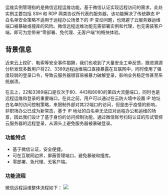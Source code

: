 
运维实例管理指的是微信远程运维功能，基于微信认证实现远程访问的需求，此处实例主要包括 SSH 和 RDP 两类协议所代表的服务器。该功能解决了传统静态 IP 白名单安全策略不适用于远程办公场景下的 IP 变动问题，也规避了云服务器运维端口被暴破或撞库的风险。微信远程运维功能无需部署实例和代理，也无需装客户端，即可为您带来“零部署、免代理、无客户端”的畅快体验。

## 背景信息
近来云上挖矿、勒索等安全事件猖獗，我们也收到了大量安全工单反馈，跟进溯源分析发现多数用户将22、3389远程运维端口直接暴露在互联网中，同时使用了强度较弱的登录口令，导致云服务器很容易被暴力破解登录，影响业务稳定性甚至系统崩溃。

在云上，22和3389端口是仅次于80、443和8080的第四大流量端口，同时也是远程运维和登录的重要端口，在此之前，用户可以通过在云防火墙中设置 IP 地址白名单的访问控制策略，来限制外部对其22端口的访问，但是由于疫情的影响，非职场办公已成为新常态，基于 IP 地址的白名单无法应对远程办公和运维的场景，因此我们设计了基于身份的访问控制功能，通过微信账号扫码认证的形式管控云服务器的远程登录，从源头上避免服务器被暴破登录。

### 功能特点
-	基于微信认证，安全便捷。
-	可在互联网边界，屏蔽管理端口，避免暴破和撞库。
-	零部署、免代理、无客户端。

### 功能流程
微信远程运维整体流程如下：
![](https://main.qcloudimg.com/raw/c8e5ffc975be8baadb49d419dfe5673e.png)

